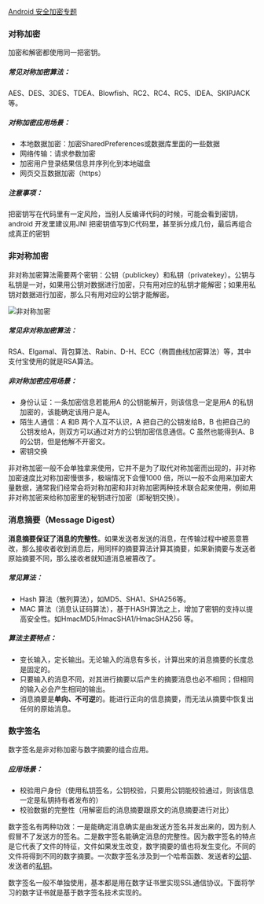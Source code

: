 [Android 安全加密专题](http://blog.csdn.net/axi295309066/article/details/52491077)

### 对称加密

加密和解密都使用同一把密钥。

##### 常见对称加密算法：

AES、DES、3DES、TDEA、Blowfish、RC2、RC4、RC5、IDEA、SKIPJACK 等。

##### **对称加密应用场景**：

- 本地数据加密：加密SharedPreferences或数据库里面的一些数据
- 网络传输：请求参数加密
- 加密用户登录结果信息并序列化到本地磁盘
- 网页交互数据加密（https）

##### **注意事项**：

把密钥写在代码里有一定风险，当别人反编译代码的时候，可能会看到密钥，android 开发里建议用JNI 把密钥值写到C代码里，甚至拆分成几份，最后再组合成真正的密钥

### 非对称加密

非对称加密算法需要两个密钥：公钥（publickey）和私钥（privatekey）。公钥与私钥是一对，如果用公钥对数据进行加密，只有用对应的私钥才能解密；如果用私钥对数据进行加密，那么只有用对应的公钥才能解密。

![非对称加密](http://img.blog.csdn.net/20160910133438466)



##### 常见非对称加密算法：

RSA、Elgamal、背包算法、Rabin、D-H、ECC（椭圆曲线加密算法）等，其中支付宝使用的就是RSA算法。

##### 非对称加密应用场景：

- 身份认证：一条加密信息若能用A 的公钥能解开，则该信息一定是用A 的私钥加密的，该能确定该用户是A。
- 陌生人通信：A 和B 两个人互不认识，A 把自己的公钥发给B，B 也把自己的公钥发给A，则双方可以通过对方的公钥加密信息通信。C 虽然也能得到A、B 的公钥，但是他解不开密文。
- 密钥交换

非对称加密一般不会单独拿来使用，它并不是为了取代对称加密而出现的，非对称加密速度比对称加密慢很多，极端情况下会慢1000 倍，所以一般不会用来加密大量数据，通常我们经常会将对称加密和非对称加密两种技术联合起来使用，例如用非对称加密来给称加密里的秘钥进行加密（即秘钥交换）。

### 消息摘要（Message Digest）

**消息摘要保证了消息的完整性**。如果发送者发送的消息，在传输过程中被恶意篡改，那么接收者收到消息后，用同样的摘要算法计算其摘要，如果新摘要与发送者原始摘要不同，那么接收者就知道消息被篡改了。

##### 常见算法：

- Hash 算法（散列算法），如MD5、SHA1、SHA256等。
- MAC 算法（消息认证码算法），基于HASH算法之上，增加了密钥的支持以提高安全性。如HmacMD5/HmacSHA1/HmacSHA256 等。

##### 算法主要特点：

- 变长输入，定长输出。无论输入的消息有多长，计算出来的消息摘要的长度总是固定的。
- 只要输入的消息不同，对其进行摘要以后产生的摘要消息也必不相同；但相同的输入必会产生相同的输出。
- 消息摘要是**单向、不可逆**的。能进行正向的信息摘要，而无法从摘要中恢复出任何的原始消息。

### 数字签名

数字签名是非对称加密与数字摘要的组合应用。

##### 应用场景：

- 校验用户身份（使用私钥签名，公钥校验，只要用公钥能校验通过，则该信息一定是私钥持有者发布的）
- 校验数据的完整性（用解密后的消息摘要跟原文的消息摘要进行对比）

数字签名有两种功效：一是能确定消息确实是由发送方签名并发出来的，因为别人假冒不了发送方的签名。二是数字签名能确定消息的完整性。因为数字签名的特点是它代表了文件的特征，文件如果发生改变，数字摘要的值也将发生变化。不同的文件将得到不同的数字摘要。一次数字签名涉及到一个哈希函数、发送者的[公钥](http://baike.baidu.com/view/355291.htm)、发送者的[私钥](http://baike.baidu.com/view/493846.htm)。

数字签名一般不单独使用，基本都是用在数字证书里实现SSL通信协议。下面将学习的数字证书就是基于数字签名技术实现的。